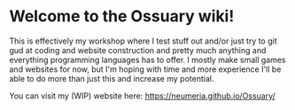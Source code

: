 # Welcome to the Ossuary wiki!
This is effectively my workshop where I test stuff out and/or just try to git gud at coding and website construction and pretty much anything and everything programming languages has to offer.
I mostly make small games and websites for now, but I'm hoping with time and more experience I'll be able to do more than just this and increase my potential.

You can visit my (WIP) website here: https://neumeria.github.io/Ossuary/
